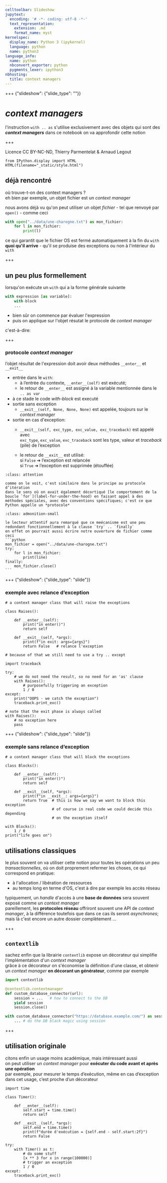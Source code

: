 ```yaml
---
celltoolbar: Slideshow
jupytext:
  encoding: '# -*- coding: utf-8 -*-'
  text_representation:
    extension: .md
    format_name: myst
kernelspec:
  display_name: Python 3 (ipykernel)
  language: python
  name: python3
language_info:
  name: python
  nbconvert_exporter: python
  pygments_lexer: ipython3
nbhosting:
  title: context managers
---
```


+++ {"slideshow": {"slide_type": ""}}

# *context managers*

l'instruction `with .. as` s'utilise exclusivement avec des objets qui sont des ***context managers***
dans ce notebook on va approfondir cette notion

+++

Licence CC BY-NC-ND, Thierry Parmentelat & Arnaud Legout

```{code-cell} ipython3
from IPython.display import HTML
HTML(filename="_static/style.html")
```

## déjà rencontré

où trouve-t-on des context managers ?  
eh bien par exemple, un objet fichier est un *context manager*

nous avons déjà vu qu'on peut utiliser un objet *fichier* - tel que renvoyé par `open()` - comme ceci
```python
with open("../data/une-charogne.txt") as mon_fichier:
    for l in mon_fichier:
        print(l)
```

ce qui garantit que le fichier OS est fermé automatiquement à la fin du `with` **quoi qu'il arrive** - qu'il se produise des exceptions ou non à l'intérieur du `with`

+++

## un peu plus formellement

lorsqu'on exécute un `with` qui a la forme générale suivante

```python
with expression [as variable]:
	with-block
    ...
```

* bien sûr on commence par évaluer l'expression
* puis on applique sur l'objet résutat le protocole de *context manager*

c'est-à-dire:

+++

### protocole *context manager* 

l’objet résultat de l'expression doit avoir deux méthodes `__enter__` et `__exit__`

* entrée dans le `with`:
    * à l’entrée du contexte, `__enter__(self)` est exécuté;
    * le retour de `__enter__` est assigné à la variable mentionnée dans le `.. as var`
* à ce stade le code *with-block* est executé
* sortie sans exception
  * `__exit__(self, None, None, None)` est appelée, toujours sur le *context manager*
* sortie en cas d'exception:
  * `__exit__(self, exc_type, exc_value, exc_traceback)` est appelé avec  
    `exc_type`, `exc_value`, `exc_traceback` sont les type, valeur et *traceback* (pile) de l’exception

  * le retour de `__exit__` est utilisé:  
    si `False` ➔ l’exception est relancée  
    si `True` ➔ l’exception est supprimée (étouffée)

  
````{admonition} un protocole ?
:class: attention

comme on le voit, c'est similaire dans le principe au protocole d’itération  
dans le sens où on avait également décortiqué [le comportement de la boucle `for`](label-for-under-the-hood) en faisant appel à des méthodes spéciales, avec des conventions spécifiques; c'est ce que Python appelle un *protocole*
````

````{admonition} try .. finally
:class: admonition-small

le lecteur attentif aura remarqué que ce meécanisme est une peu redondant fonctionnellement à la clause `try` .. `finally`  
en effet on pourrait aussi écrire notre ouverture de fichier comme ceci
```python
mon_fichier = open("../data/une-charogne.txt")
try:
    for l in mon_fichier:
        print(line)
finally:
    mon_fichier.close()
```
````

+++ {"slideshow": {"slide_type": "slide"}}

### exemple avec relance d’exception

```{code-cell} ipython3
# a context manager class that will raise the exceptions

class Raises():
    
    def __enter__(self):
        print("in enter()")
        return self

    def __exit__(self, *args):
        print(f"in exit: args={args}")
        return False   # relance l'exception
```

```{code-cell} ipython3
# because of that we still need to use a try .. except

import traceback

try:
    # we do not need the result, so no need for an 'as' clause
    with Raises():
        # purposefully triggering an exception
        1 / 0
except:
    print("OOPS - we catch the exception")
    traceback.print_exc()
```

```{code-cell} ipython3
# note that the exit phase is always called
with Raises():
    # no exception here
    pass
```

+++ {"slideshow": {"slide_type": "slide"}}

### exemple sans relance d’exception

```{code-cell} ipython3
# a context manager class that will block the exceptions

class Blocks():

    def __enter__(self):
        print("in enter()")
        return self

    def __exit__(self, *args):
        print(f"in __exit__: args={args}")
        return True  # this is how we say we want to block this exception
                     # of course in real code we could decide this depending
                     # on the exception itself
```

```{code-cell} ipython3
with Blocks():
    1 / 0
print("life goes on")    
```

## utilisations classiques

le plus souvent on va utiliser cette notion pour toutes les opérations un peu *transactionnelles*, où on doit proprement refermer les choses, ce qui correspond en pratique:
- à l'allocation / libération de ressources
- au temps long en terme d'OS, c'est à dire par exemple les accès réseau

typiquement, un *handle* d'accès à une **base de données** sera souvent exposé comme un *context manager*  
pareillement, les **protocoles réseau** offriront souvent une API de *context manager*, à la différence toutefois que dans ce cas ils seront *asynchrones*; mais là c'est encore un autre dossier complètement ...

+++

## `contextlib`

sachez enfin que la librairie `contextlib` expose un décorateur qui simplifie l'implémentation d'un *context manager*  
grâce à ce décorateur on s'économise la définition d'une classe, et obtenir un *context manager* **en décorant un générateur**, comme par exemple

```python
import contextlib

@contextlib.contextmanager
def custom_database_connector(url):
    session = ...   # how to connect to the DB
    yield session
    session.close()

with custom_database_connector("https://database.example.com/") as session:
    ... # do the DB black magic using session
```

+++

## utilisation originale

citons enfin un usage moins académique, mais intéressant aussi  
on peut utiliser un *context manager* pour **exécuter du code avant et après une opération**  
par exemple, pour mesurer le temps d’exécution, même en cas d’exception  
dans cet usage, c’est proche d’un décorateur

```{code-cell} ipython3
import time

class Timer():    

    def __enter__(self):
        self.start = time.time()
        return self

    def __exit__(self, *args):
        self.end = time.time()
        print(f"durée d'exécution = {self.end - self.start:2f}")
        return False
```

```{code-cell} ipython3
try:
    with Timer() as t:
        # do some stuff 
        [x ** 3 for x in range(100000)]
        # trigger an exception
        1 / 0
except:
    traceback.print_exc()
```
